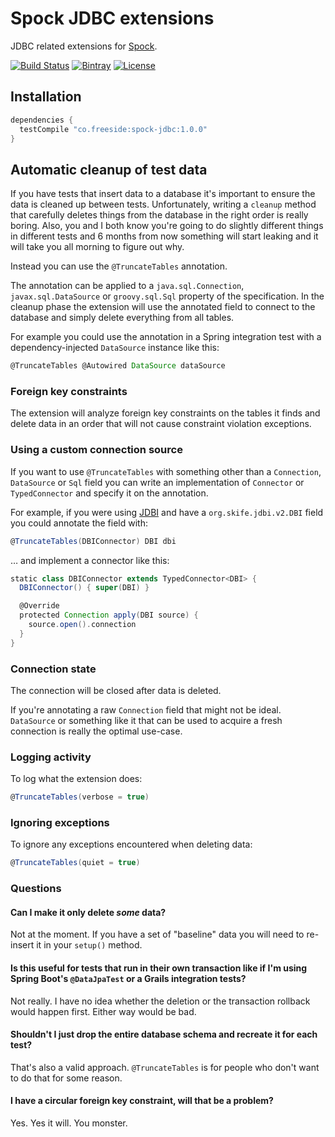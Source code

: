# Spock JDBC extensions

JDBC related extensions for [Spock](http://spockframework.org).

[![Build Status](https://travis-ci.org/robfletcher/spock-jdbc.svg?branch=master)](https://travis-ci.org/robfletcher/spock-jdbc)
[![Bintray](https://img.shields.io/bintray/v/robfletcher/maven/spock-jdbc.svg?maxAge=2592000)](https://github.com/robfletcher/spock-jdbc)
[![License](https://img.shields.io/badge/license-Apache%202-blue.svg)](https://raw.githubusercontent.com/robfletcher/spock-jdbc/master/LICENSE)

## Installation

```groovy
dependencies {
  testCompile "co.freeside:spock-jdbc:1.0.0"
}
```

## Automatic cleanup of test data

If you have tests that insert data to a database it's important to ensure the data is cleaned up between tests.
Unfortunately, writing a `cleanup` method that carefully deletes things from the database in the right order is really boring.
Also, you and I both know you're going to do slightly different things in different tests and 6 months from now something will start leaking and it will take you all morning to figure out why.

Instead you can use the `@TruncateTables` annotation.

The annotation can be applied to a `java.sql.Connection`, `javax.sql.DataSource` or `groovy.sql.Sql` property of the specification.
In the cleanup phase the extension will use the annotated field to connect to the database and simply delete everything from all tables.

For example you could use the annotation in a Spring integration test with a dependency-injected `DataSource` instance like this:

```groovy
@TruncateTables @Autowired DataSource dataSource
```

### Foreign key constraints

The extension will analyze foreign key constraints on the tables it finds and delete data in an order that will not cause constraint violation exceptions.

### Using a custom connection source

If you want to use `@TruncateTables` with something other than a `Connection`, `DataSource` or `Sql` field you can write an implementation of `Connector` or `TypedConnector` and specify it on the annotation.

For example, if you were using [JDBI](http://jdbi.org/) and have a `org.skife.jdbi.v2.DBI` field you could annotate the field with:

```groovy
@TruncateTables(DBIConnector) DBI dbi
```

… and implement a connector like this:

```groovy
static class DBIConnector extends TypedConnector<DBI> {
  DBIConnector() { super(DBI) }

  @Override
  protected Connection apply(DBI source) {
    source.open().connection
  }
}
```

### Connection state

The connection will be closed after data is deleted.

If you're annotating a raw `Connection` field that might not be ideal.
`DataSource` or something like it that can be used to acquire a fresh connection is really the optimal use-case.

### Logging activity

To log what the extension does:

```groovy
@TruncateTables(verbose = true)
```

### Ignoring exceptions

To ignore any exceptions encountered when deleting data:
 
```groovy
@TruncateTables(quiet = true)
```
### Questions

#### Can I make it only delete _some_ data?

Not at the moment.
If you have a set of "baseline" data you will need to re-insert it in your `setup()` method.

#### Is this useful for tests that run in their own transaction like if I'm using Spring Boot's `@DataJpaTest` or a Grails integration tests?

Not really.
I have no idea whether the deletion or the transaction rollback would happen first.
Either way would be bad.

#### Shouldn't I just drop the entire database schema and recreate it for each test?

That's also a valid approach.
`@TruncateTables` is for people who don't want to do that for some reason.

#### I have a circular foreign key constraint, will that be a problem?

Yes. 
Yes it will. 
You monster.